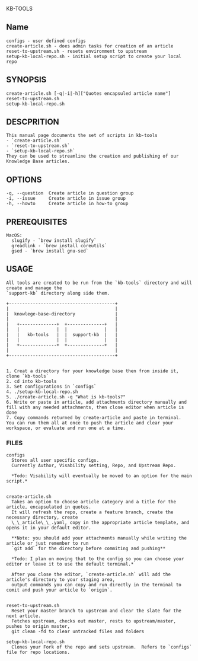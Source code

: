 KB-TOOLS

## Name
    configs - user defined configs
    create-article.sh - does admin tasks for creation of an article
    reset-to-upstream.sh - resets environment to upstream
    setup-kb-local-repo.sh - initial setup script to create your local repo

## SYNOPSIS

    create-article.sh [-q|-i|-h]["Quotes encapsuled article name"]
    reset-to-upstream.sh
    setup-kb-local-repo.sh

## DESCPRITION
    This manual page documents the set of scripts in kb-tools 
    - `create-article.sh`
    - `reset-to-upstream.sh`
    - `setup-kb-local-repo.sh`
    They can be used to streamline the creation and publishing of our Knowledge Base articles. 


## OPTIONS
    -q, --question  Create article in question group
    -i, --issue     Create article in issue group
    -h, --howto     Create article in how-to group

## PREREQUISITES
    MacOS:
      slugify - `brew install slugify`
      greadlink - `brew install coreutils`
      gsed - `brew install gnu-sed`


## USAGE
    All tools are created to be run from the `kb-tools` directory and will create and manage the 
    `support-kb` directory along side them.  

    +----------------------------------------+
    |                                        |
    |  knowlege-base-directory               |
    |                                        |
    |   +--------------+  +--------------+   |
    |   |              |  |              |   |
    |   |   kb-tools   |  |  support-kb  |   |
    |   |              |  |              |   |
    |   +--------------+  +--------------+   |
    |                                        |
    +----------------------------------------+
    
    
    1. Creat a directory for your knowledge base then from inside it, clone `kb-tools`
    2. cd into kb-tools
    3. Set configurations in `configs`
    4. ./setup-kb-local-repo.sh
    5. ./create-article.sh -q "What is kb-tools?"
    6. Write or paste in article, add attachments directory manually and fill with any needed attachments, then close editor when article is done
    7. Copy commands returned by create-article and paste in terminal.  You can run them all at once to push the article and clear your workspace, or evaluate and run one at a time.


### FILES
    configs  
      Stores all user specific configs.  
      Currently Author, Visability setting, Repo, and Upstream Repo.  
    
      *Todo: Visability will eventually be moved to an option for the main script.*
    
    
    create-article.sh  
      Takes an option to choose article category and a title for the article, encapsulated in quotes.  
      It will refresh the repo, create a feature branch, create the necessary directory, create 
      \_\_article\_\_.yaml, copy in the appropriate article template, and opens it in your default editor.
      
      **Note: you should add your attachments manually while writing the article or just remember to run
      `git add` for the directory before commiting and pushing**  
    
      *Todo: I plan on moving that to the config so you can choose your editor or leave it to use the default terminal.*  
    
      After you close the editor, `create-article.sh` will add the article's directory to your staging area,
      output commands you can copy and run directly in the terminal to comit and push your article to `origin`.  
    
    
    reset-to-upstream.sh  
      Reset your master branch to upstream and clear the slate for the next article.  
      Fetches upstream, checks out master, rests to upstream/master, pushes to origin master,
      git clean -fd to clear untracked files and folders
    
    setup-kb-local-repo.sh  
      Clones your Fork of the repo and sets upstream.  Refers to `configs` file for repo locations.
    
    
    
    
